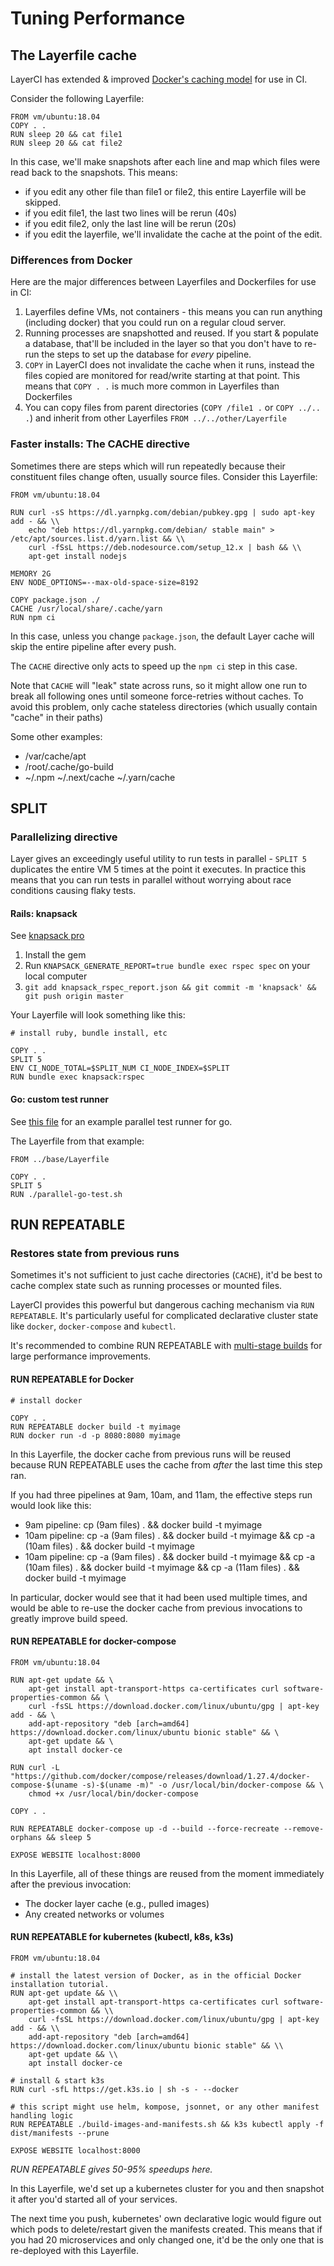 # Tuning Performance

## The Layerfile cache

LayerCI has extended & improved [Docker's caching model](https://docs.docker.com/develop/develop-images/dockerfile_best-practices/#leverage-build-cache) for use in CI.

Consider the following Layerfile:

```Layerfile
FROM vm/ubuntu:18.04
COPY . .
RUN sleep 20 && cat file1
RUN sleep 20 && cat file2
```

In this case, we'll make snapshots after each line and map which files were read back to the snapshots.
This means:
- if you edit any other file than file1 or file2, this entire Layerfile will be skipped.
- if you edit file1, the last two lines will be rerun (40s)
- if you edit file2, only the last line will be rerun (20s)
- if you edit the layerfile, we'll invalidate the cache at the point of the edit.


### Differences from Docker

Here are the major differences between Layerfiles and Dockerfiles for use in CI:

1. Layerfiles define VMs, not containers - this means you can run anything (including docker) that you could run on a regular cloud server.
2. Running processes are snapshotted and reused. If you start & populate a database, that'll be included in the layer so that you don't have to re-run the steps to set up the database for *every* pipeline.
3. `COPY` in LayerCI does not invalidate the cache when it runs, instead the files copied are monitored for read/write starting at that point. This means that `COPY . .` is much more common in Layerfiles than Dockerfiles
4. You can copy files from parent directories (`COPY /file1 .` or `COPY ../.. .`) and inherit from other Layerfiles `FROM ../../other/Layerfile`

### Faster installs: The CACHE directive

Sometimes there are steps which will run repeatedly because their constituent files change often, usually source files.
Consider this Layerfile:

```Layerfile
FROM vm/ubuntu:18.04

RUN curl -sS https://dl.yarnpkg.com/debian/pubkey.gpg | sudo apt-key add - && \\
    echo "deb https://dl.yarnpkg.com/debian/ stable main" > /etc/apt/sources.list.d/yarn.list && \\
    curl -fSsL https://deb.nodesource.com/setup_12.x | bash && \\
    apt-get install nodejs

MEMORY 2G
ENV NODE_OPTIONS=--max-old-space-size=8192

COPY package.json ./
CACHE /usr/local/share/.cache/yarn
RUN npm ci
```

In this case, unless you change `package.json`, the default Layer cache will skip the entire pipeline after every push.

The `CACHE` directive only acts to speed up the `npm ci` step in this case.

Note that `CACHE` will "leak" state across runs, so it might allow one run to break all following ones until someone force-retries without caches.
To avoid this problem, only cache stateless directories (which usually contain "cache" in their paths)

Some other examples:
- /var/cache/apt
- /root/.cache/go-build
- ~/.npm ~/.next/cache ~/.yarn/cache

## SPLIT
### Parallelizing directive

Layer gives an exceedingly useful utility to run tests in parallel - `SPLIT 5` duplicates the entire VM 5 times at the point it executes.
In practice this means that you can run tests in parallel without worrying about race conditions causing flaky tests.

#### Rails: knapsack

See [knapsack pro](https://github.com/KnapsackPro/rails-app-with-knapsack)

1. Install the gem
2. Run `KNAPSACK_GENERATE_REPORT=true bundle exec rspec spec` on your local computer
3. `git add knapsack_rspec_report.json && git commit -m 'knapsack' && git push origin master`

Your Layerfile will look something like this:

```Layerfile
# install ruby, bundle install, etc

COPY . .
SPLIT 5
ENV CI_NODE_TOTAL=$SPLIT_NUM CI_NODE_INDEX=$SPLIT
RUN bundle exec knapsack:rspec
```


#### Go: custom test runner

See [this file](https://github.com/distributed-containers-inc/layer-dag-example/blob/master/service-one/parallel-go-test.sh) for an example parallel test runner for go.

The Layerfile from that example:

```Layerfile
FROM ../base/Layerfile

COPY . .
SPLIT 5
RUN ./parallel-go-test.sh
```

## RUN REPEATABLE
### Restores state from previous runs

Sometimes it's not sufficient to just cache directories (`CACHE`), it'd be best to cache complex state such as running processes or mounted files.

LayerCI provides this powerful but dangerous caching mechanism via `RUN REPEATABLE`. It's particularly useful for complicated declarative cluster state like `docker`, `docker-compose` and `kubectl`.

It's recommended to combine RUN REPEATABLE with [multi-stage builds](https://docs.docker.com/develop/develop-images/multistage-build/) for large performance improvements.

#### RUN REPEATABLE for Docker

```Layerfile
# install docker

COPY . .
RUN REPEATABLE docker build -t myimage
RUN docker run -d -p 8080:8080 myimage
```

In this Layerfile, the docker cache from previous runs will be reused because RUN REPEATABLE uses the cache from *after* the last time this step ran.

If you had three pipelines at 9am, 10am, and 11am, the effective steps run would look like this:

- 9am pipeline: cp (9am files) . && docker build -t myimage
- 10am pipeline: cp -a (9am files) . && docker build -t myimage && cp -a (10am files) . && docker build -t myimage
- 10am pipeline: cp -a (9am files) . && docker build -t myimage && cp -a (10am files) . && docker build -t myimage && cp -a (11am files) . && docker build -t myimage

In particular, docker would see that it had been used multiple times, and would be able to re-use the docker cache from previous invocations to greatly improve build speed.

#### RUN REPEATABLE for docker-compose

```Layerfile
FROM vm/ubuntu:18.04

RUN apt-get update && \
    apt-get install apt-transport-https ca-certificates curl software-properties-common && \
    curl -fsSL https://download.docker.com/linux/ubuntu/gpg | apt-key add - && \
    add-apt-repository "deb [arch=amd64] https://download.docker.com/linux/ubuntu bionic stable" && \
    apt-get update && \
    apt install docker-ce

RUN curl -L "https://github.com/docker/compose/releases/download/1.27.4/docker-compose-$(uname -s)-$(uname -m)" -o /usr/local/bin/docker-compose && \
    chmod +x /usr/local/bin/docker-compose

COPY . .

RUN REPEATABLE docker-compose up -d --build --force-recreate --remove-orphans && sleep 5

EXPOSE WEBSITE localhost:8000
```

In this Layerfile, all of these things are reused from the moment immediately after the previous invocation:
- The docker layer cache (e.g., pulled images)
- Any created networks or volumes


#### RUN REPEATABLE for kubernetes (kubectl, k8s, k3s)

```Layerfile
FROM vm/ubuntu:18.04

# install the latest version of Docker, as in the official Docker installation tutorial.
RUN apt-get update && \\
    apt-get install apt-transport-https ca-certificates curl software-properties-common && \\
    curl -fsSL https://download.docker.com/linux/ubuntu/gpg | apt-key add - && \\
    add-apt-repository "deb [arch=amd64] https://download.docker.com/linux/ubuntu bionic stable" && \\
    apt-get update && \\
    apt install docker-ce

# install & start k3s
RUN curl -sfL https://get.k3s.io | sh -s - --docker

# this script might use helm, kompose, jsonnet, or any other manifest handling logic
RUN REPEATABLE ./build-images-and-manifests.sh && k3s kubectl apply -f dist/manifests --prune

EXPOSE WEBSITE localhost:8000
```

*RUN REPEATABLE gives 50-95% speedups here.*

In this Layerfile, we'd set up a kubernetes cluster for you and then snapshot it after you'd started all of your services.

The next time you push, kubernetes' own declarative logic would figure out which pods to delete/restart given the manifests created.
This means that if you had 20 microservices and only changed one, it'd be the only one that is re-deployed with this Layerfile.
